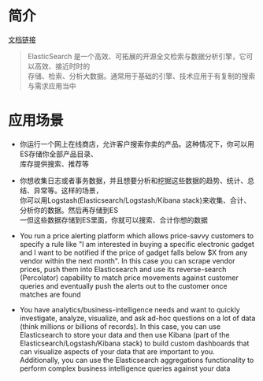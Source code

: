# 简介
[文档链接](https://www.elastic.co/guide/en/elasticsearch/reference/current/getting-started.html)
> ElasticSearch 是一个高效、可拓展的开源全文检索与数据分析引擎，它可以高效、接近时时的<br>
存储、检索、分析大数据。通常用于基础的引擎、技术应用于有复制的搜索与需求应用当中

# 应用场景
* 你运行一个网上在线商店，允许客户搜索你卖的产品。这种情况下，你可以用ES存储你全部产品目录、<br>
库存提供搜索、推荐等

* 你想收集日志或者事务数据，并且想要分析和挖掘这些数据的趋势、统计、总结、异常等。这样的场景，<br>
你可以用Logstash(Elasticsearch/Logstash/Kibana stack)来收集、合计、分析你的数据。然后再存储到ES<br>
一但这些数据存储到ES里面，你就可以搜索、合计你想的数据

* You run a price alerting platform which allows price-savvy customers to specify a rule like
"I am interested in buying a specific electronic gadget and I want to be notified if the price
of gadget falls below $X from any vendor within the next month". In this case you can scrape
vendor prices, push them into Elasticsearch and use its reverse-search (Percolator) capability
to match price movements against customer queries and eventually push the alerts out to the
customer once matches are found

* You have analytics/business-intelligence needs and want to quickly investigate, analyze, visualize,
and ask ad-hoc questions on a lot of data (think millions or billions of records). In this case,
you can use Elasticsearch to store your data and then use Kibana (part of the Elasticsearch/Logstash/Kibana stack)
to build custom dashboards that can visualize aspects of your data that are important to you. Additionally,
you can use the Elasticsearch aggregations functionality to perform complex business intelligence queries
against your data